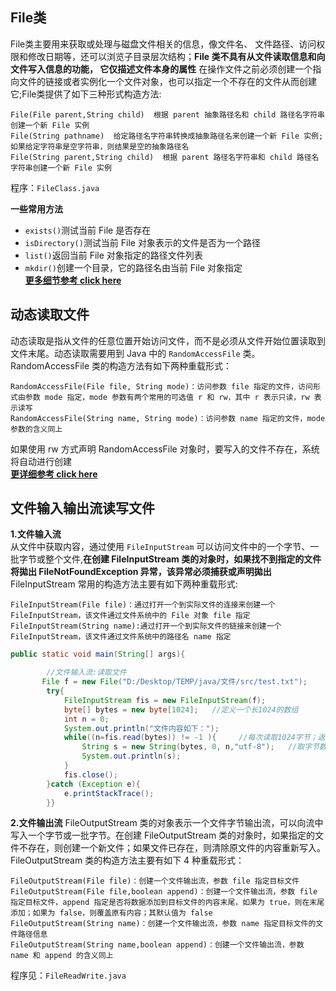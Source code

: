 ## File类
File类主要用来获取或处理与磁盘文件相关的信息，像文件名、 文件路径、访问权限和修改日期等，还可以浏览子目录层次结构；**File 类不具有从文件读取信息和向文件写入信息的功能，
它仅描述文件本身的属性**
在操作文件之前必须创建一个指向文件的链接或者实例化一个文件对象，也可以指定一个不存在的文件从而创建它;File类提供了如下三种形式构造方法:
```
File(File parent,String child)  根据 parent 抽象路径名和 child 路径名字符串创建一个新 File 实例
File(String pathname)  给定路径名字符串转换成抽象路径名来创建一个新 File 实例;如果给定字符串是空字符串，则结果是空的抽象路径名
File(String parent,String child)  根据 parent 路径名字符串和 child 路径名字符串创建一个新 File 实例
```
程序：`FileClass.java`
<br>

**一些常用方法**<br>
* `exists()`测试当前 File 是否存在<br>
* `isDirectory()`测试当前 File 对象表示的文件是否为一个路径<br>
* `list()`返回当前 File 对象指定的路径文件列表<br>
* `mkdir()`创建一个目录，它的路径名由当前 File 对象指定<br>
[**更多细节参考 click here**](http://c.biancheng.net/view/1133.html)

## 动态读取文件
动态读取是指从文件的任意位置开始访问文件，而不是必须从文件开始位置读取到文件末尾。动态读取需要用到 Java 中的 `RandomAccessFile` 类。
RandomAccessFile 类的构造方法有如下两种重载形式：
```
RandomAccessFile(File file, String mode)：访问参数 file 指定的文件，访问形式由参数 mode 指定，mode 参数有两个常用的可选值 r 和 rw，其中 r 表示只读，rw 表示读写
RandomAccessFile(String name, String mode)：访问参数 name 指定的文件，mode 参数的含义同上
```
如果使用 rw 方式声明 RandomAccessFile 对象时，要写入的文件不存在，系统将自动进行创建<br>
[**更详细参考 click here**](http://c.biancheng.net/view/1137.html)

## 文件输入输出流读写文件
**1.文件输入流**<br>
从文件中获取内容，通过使用 `FileInputStream` 可以访问文件中的一个字节、一批字节或整个文件,**在创建 FileInputStream 类的对象时，如果找不到指定的文件将拋出 FileNotFoundException 异常，该异常必须捕获或声明拋出**FileInputStream 常用的构造方法主要有如下两种重载形式:
```
FileInputStream(File file)：通过打开一个到实际文件的连接来创建一个 FileInputStream，该文件通过文件系统中的 File 对象 file 指定
FileInputStream(String name):通过打开一个到实际文件的链接来创建一个 FileInputStream，该文件通过文件系统中的路径名 name 指定
```
```java
public static void main(String[] args){

        //文件输入流:读取文件
       File f = new File("D:/Desktop/TEMP/java/文件/src/test.txt");
        try{
            FileInputStream fis = new FileInputStream(f);
            byte[] bytes = new byte[1024];   //定义一个长1024的数组
            int n = 0;
            System.out.println("文件内容如下：");
            while((n=fis.read(bytes)) != -1 ){     //每次读取1024字节；返回读取字节数
                String s = new String(bytes, 0, n,"utf-8");   //取字节数组中0~n的字节去组成string
                System.out.println(s);
            }
            fis.close();
        }catch (Exception e){
            e.printStackTrace();
        }}
 ```
 **2.文件输出流**
 FileOutputStream 类的对象表示一个文件字节输出流，可以向流中写入一个字节或一批字节。在创建 FileOutputStream 类的对象时，如果指定的文件不存在，则创建一个新文件；如果文件已存在，则清除原文件的内容重新写入。FileOutputStream 类的构造方法主要有如下 4 种重载形式：
 ```
 FileOutputStream(File file)：创建一个文件输出流，参数 file 指定目标文件
 FileOutputStream(File file,boolean append)：创建一个文件输出流，参数 file 指定目标文件，append 指定是否将数据添加到目标文件的内容末尾，如果为 true，则在末尾添加；如果为 false，则覆盖原有内容；其默认值为 false
 FileOutputStream(String name)：创建一个文件输出流，参数 name 指定目标文件的文件路径信息
 FileOutputStream(String name,boolean append)：创建一个文件输出流，参数 name 和 append 的含义同上
 ```
 程序见：`FileReadWrite.java`
 
 
